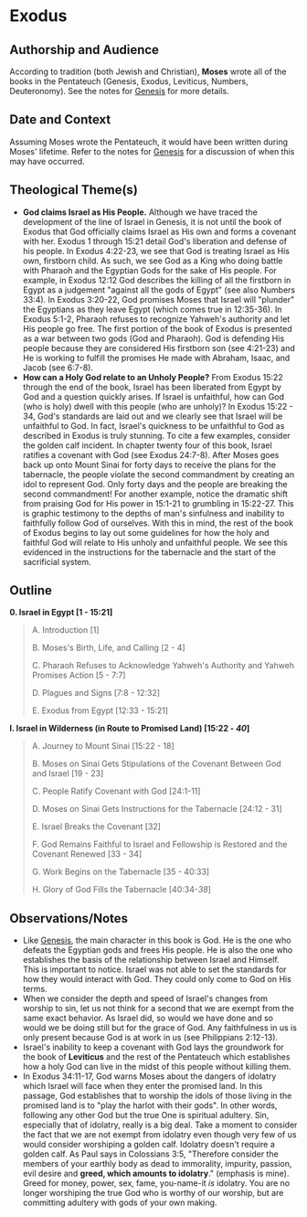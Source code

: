 # Exodus

## Authorship and Audience
According to tradition (both Jewish and Christian), **Moses** wrote all of the books in the Pentateuch (Genesis, Exodus, Leviticus, Numbers, Deuteronomy). See the notes for [Genesis](genesis.html) for more details.

## Date and Context
Assuming Moses wrote the Pentateuch, it would have been written during Moses' lifetime. Refer to the notes for [Genesis](genesis.html) for a discussion of when this may have occurred.

## Theological Theme(s)
- **God claims Israel as His People.** Although we have traced the development of the line of Israel in Genesis, it is not until the book of Exodus that God officially claims Israel as His own and forms a covenant with her. Exodus 1 through 15:21 detail God's liberation and defense of his people. In Exodus 4:22-23, we see that God is treating Israel as His own, firstborn child. As such, we see God as a King who doing battle with Pharaoh and the Egyptian Gods for the sake of His people. For example, in Exodus 12:12 God describes the killing of all the firstborn in Egypt as a judgement "against all the gods of Egypt" (see also Numbers 33:4). In Exodus 3:20-22, God promises Moses that Israel will "plunder" the Egyptians as they leave Egypt (which comes true in 12:35-36). In Exodus 5:1-2, Pharaoh refuses to recognize Yahweh's authority and let His people go free. The first portion of the book of Exodus is presented as a war between two gods (God and Pharaoh). God is defending His people because they are considered His firstborn son (see 4:21-23) and He is working to fulfill the promises He made with Abraham, Isaac, and Jacob (see 6:7-8).
- **How can a Holy God relate to an Unholy People?** From Exodus 15:22 through the end of the book, Israel has been liberated from Egypt by God and a question quickly arises. If Israel is unfaithful, how can God (who is holy) dwell with this people (who are unholy)? In Exodus 15:22 - 34, God's standards are laid out and we clearly see that Israel will be unfaithful to God. In fact, Israel's quickness to be unfaithful to God as described in Exodus is truly stunning. To cite a few examples, consider the golden calf incident. In chapter twenty four of this book, Israel ratifies a covenant with God (see Exodus 24:7-8). After Moses goes back up onto Mount Sinai for forty days to receive the plans for the tabernacle, the people violate the second commandment by creating an idol to represent God. Only forty days and the people are breaking the second commandment! For another example, notice the dramatic shift from praising God for His power in 15:1-21 to grumbling in 15:22-27. This is graphic testimony to the depths of man's sinfulness and inability to faithfully follow God of ourselves. With this in mind, the rest of the book of Exodus begins to lay out some guidelines for how the holy and faithful God will relate to His unholy and unfaithful people. We see this evidenced in the instructions for the tabernacle and the start of the sacrificial system.

## Outline

**0. Israel in Egypt [1 - 15:21]**

  > A. Introduction [1]
  > 
  > B. Moses's Birth, Life, and Calling [2 - 4]
  > 
  > C. Pharaoh Refuses to Acknowledge Yahweh's Authority and Yahweh Promises Action [5 - 7:7]
  > 
  > D. Plagues and Signs [7:8 - 12:32]
  > 
  > E. Exodus from Egypt [12:33 - 15:21]

**I. Israel in Wilderness (in Route to Promised Land) [15:22 - *40*]**

  > A. Journey to Mount Sinai [15:22 - 18]
  > 
  > B. Moses on Sinai Gets Stipulations of the Covenant Between God and Israel [19 - 23]
  > 
  > C. People Ratify Covenant with God [24:1-11]
  > 
  > D. Moses on Sinai Gets Instructions for the Tabernacle [24:12 - 31]
  > 
  > E. Israel Breaks the Covenant [32]
  > 
  > F. God Remains Faithful to Israel and Fellowship is Restored and the Covenant Renewed [33 - 34]
  > 
  > G. Work Begins on the Tabernacle [35 - 40:33]
  > 
  > H. Glory of God Fills the Tabernacle [40:34-*38*]

## Observations/Notes

- Like [Genesis](genesis.html), the main character in this book is God. He is the one who defeats the Egyptian gods and frees His people. He is also the one who establishes the basis of the relationship between Israel and Himself. This is important to notice. Israel was not able to set the standards for how they would interact with God. They could only come to God on His terms.
-  When we consider the depth and speed of Israel's changes from worship to sin, let us not think for a second that we are exempt from the same exact behavior. As Israel did, so would we have done and so would we be doing still but for the grace of God. Any faithfulness in us is only present because God is at work in us (see Philippians 2:12-13).
- Israel's inability to keep a covenant with God lays the groundwork for the book of **Leviticus** and the rest of the Pentateuch which establishes how a holy God can live in the midst of this people without killing them.
- In Exodus 34:11-17, God warns Moses about the dangers of idolatry which Israel will face when they enter the promised land. In this passage, God establishes that to worship the idols of those living in the promised land is to "play the harlot with their gods". In other words, following any other God but the true One is spiritual adultery. Sin, especially that of idolatry, really is a big deal. Take a moment to consider the fact that we are not exempt from idolatry even though very few of us would consider worshiping a golden calf. Idolatry doesn't require a golden calf. As Paul says in Colossians 3:5, "Therefore consider the members of your earthly body as dead to immorality, impurity, passion, evil desire and **greed, which amounts to idolatry**." (emphasis is mine). Greed for money, power, sex, fame, you-name-it *is* idolatry. You are no longer worshiping the true God who is worthy of our worship, but are committing adultery with gods of your own making.
